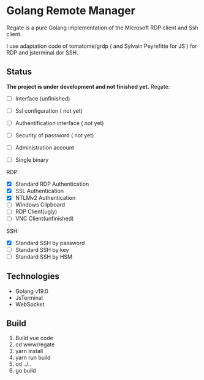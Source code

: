 # Golang Remote Manager

Regate is a pure Golang implementation of the Microsoft RDP client and Ssh client.

I use adaptation code of tomatome/grdp ( and Sylvain Peyrefitte for JS ) for RDP and jsterminal dor SSH.


## Status

**The project is under development and not finished yet.**
Regate:
* [ ] Interface (unfinished)
* [ ] Ssl configuration ( not yet)
* [ ] Authentification interface ( not yet)
* [ ] Security of password ( not yet)
* [ ] Administration account
* [ ] Single binary


RDP:
* [x] Standard RDP Authentication
* [x] SSL Authentication
* [x] NTLMv2 Authentication
* [ ] Windows Clipboard
* [ ] RDP Client(ugly)
* [ ] VNC Client(unfinished)

SSH:
* [x] Standard SSH by password
* [ ] Standard SSH by key
* [ ] Standard SSH by HSM

## Technologies

* Golang v19.0
* JsTerminal
* WebSocket

## Build
1. Build vue code
2. cd www/regate
3. yarn install
4. yarn run build
5. cd ../..
6. go build

